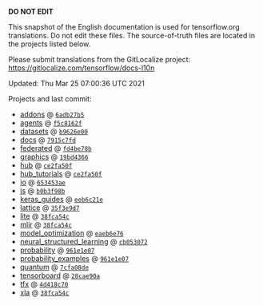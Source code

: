 __DO NOT EDIT__

This snapshot of the English documentation is used for tensorflow.org
translations. Do not edit these files. The source-of-truth files are located in
the projects listed below.

Please submit translations from the GitLocalize project: https://gitlocalize.com/tensorflow/docs-l10n

Updated: Thu Mar 25 07:00:36 UTC 2021

Projects and last commit:

- [addons](https://github.com/tensorflow/addons/tree/master/docs) @ <a href='https://github.com/tensorflow/addons/commit/6adb27b51771be3876f7c539a1debf32aff51293'><code>6adb27b5</code></a>
- [agents](https://github.com/tensorflow/agents/tree/master/docs) @ <a href='https://github.com/tensorflow/agents/commit/f5c8162f52c553b3bf1252f32af2a6b5efc36cd0'><code>f5c8162f</code></a>
- [datasets](https://github.com/tensorflow/datasets/tree/master/docs) @ <a href='https://github.com/tensorflow/datasets/commit/b9626e00e46d42153b0f0f78a9e7330dd97dc02a'><code>b9626e00</code></a>
- [docs](https://github.com/tensorflow/docs/tree/master/site/en) @ <a href='https://github.com/tensorflow/docs/commit/7915c7fd406617fcd24610e8978e9cd9613d6f29'><code>7915c7fd</code></a>
- [federated](https://github.com/tensorflow/federated/tree/master/docs) @ <a href='https://github.com/tensorflow/federated/commit/fd4be78bc2509f0fe9a3ccc0a90098f5efa22a72'><code>fd4be78b</code></a>
- [graphics](https://github.com/tensorflow/graphics/tree/master/tensorflow_graphics/g3doc) @ <a href='https://github.com/tensorflow/graphics/commit/19bd4366b6b46f771077f29b874c2bd082fcdfdf'><code>19bd4366</code></a>
- [hub](https://github.com/tensorflow/hub/tree/master/docs) @ <a href='https://github.com/tensorflow/hub/commit/ce2fa50ff5ffa9ea145e2a1f5a6b231a6da4d31f'><code>ce2fa50f</code></a>
- [hub_tutorials](https://github.com/tensorflow/hub/tree/master/examples/colab) @ <a href='https://github.com/tensorflow/hub/commit/ce2fa50ff5ffa9ea145e2a1f5a6b231a6da4d31f'><code>ce2fa50f</code></a>
- [io](https://github.com/tensorflow/io/tree/master/docs) @ <a href='https://github.com/tensorflow/io/commit/653453ae378d8284de8517e75ad6172cf653bb52'><code>653453ae</code></a>
- [js](https://github.com/tensorflow/tfjs-website/tree/master/docs) @ <a href='https://github.com/tensorflow/tfjs-website/commit/b0b3f98b5e06ec9bfad894f3c3ccb0d975ad9163'><code>b0b3f98b</code></a>
- [keras_guides](https://github.com/tensorflow/docs/tree/snapshot-keras/site/en/guide/keras) @ <a href='https://github.com/tensorflow/docs/commit/eeb6c21eaa5ca8f5d4a6e4803c55c1d97b49e811'><code>eeb6c21e</code></a>
- [lattice](https://github.com/tensorflow/lattice/tree/master/docs) @ <a href='https://github.com/tensorflow/lattice/commit/35f3e9d7da7f90a700d7a903e1818e82965f245c'><code>35f3e9d7</code></a>
- [lite](https://github.com/tensorflow/tensorflow/tree/master/tensorflow/lite/g3doc) @ <a href='https://github.com/tensorflow/tensorflow/commit/38fca54c85764aadb40f7999ce14aa04b29d8653'><code>38fca54c</code></a>
- [mlir](https://github.com/tensorflow/tensorflow/tree/master/tensorflow/compiler/mlir/g3doc) @ <a href='https://github.com/tensorflow/tensorflow/commit/38fca54c85764aadb40f7999ce14aa04b29d8653'><code>38fca54c</code></a>
- [model_optimization](https://github.com/tensorflow/model-optimization/tree/master/tensorflow_model_optimization/g3doc) @ <a href='https://github.com/tensorflow/model-optimization/commit/eaeb6e7694eea1d4c5e321ef51996e6df4943e49'><code>eaeb6e76</code></a>
- [neural_structured_learning](https://github.com/tensorflow/neural-structured-learning/tree/master/g3doc) @ <a href='https://github.com/tensorflow/neural-structured-learning/commit/cb053072631d41b33075c5ec775957e945c45f97'><code>cb053072</code></a>
- [probability](https://github.com/tensorflow/probability/tree/master/tensorflow_probability/g3doc) @ <a href='https://github.com/tensorflow/probability/commit/961e1e071ce2908ae1975547155e2faa86ee4498'><code>961e1e07</code></a>
- [probability_examples](https://github.com/tensorflow/probability/tree/master/tensorflow_probability/examples/jupyter_notebooks) @ <a href='https://github.com/tensorflow/probability/commit/961e1e071ce2908ae1975547155e2faa86ee4498'><code>961e1e07</code></a>
- [quantum](https://github.com/tensorflow/quantum/tree/master/docs) @ <a href='https://github.com/tensorflow/quantum/commit/7cfa08de23463f9ce40712e169a1ec59089fcf1a'><code>7cfa08de</code></a>
- [tensorboard](https://github.com/tensorflow/tensorboard/tree/master/docs) @ <a href='https://github.com/tensorflow/tensorboard/commit/28cae90a7cc977324f519e623ed743a2811ae0c4'><code>28cae90a</code></a>
- [tfx](https://github.com/tensorflow/tfx/tree/master/docs) @ <a href='https://github.com/tensorflow/tfx/commit/4d418c70a030e444cc8b97c6fbd52ee4c72d6eba'><code>4d418c70</code></a>
- [xla](https://github.com/tensorflow/tensorflow/tree/master/tensorflow/compiler/xla/g3doc) @ <a href='https://github.com/tensorflow/tensorflow/commit/38fca54c85764aadb40f7999ce14aa04b29d8653'><code>38fca54c</code></a>

